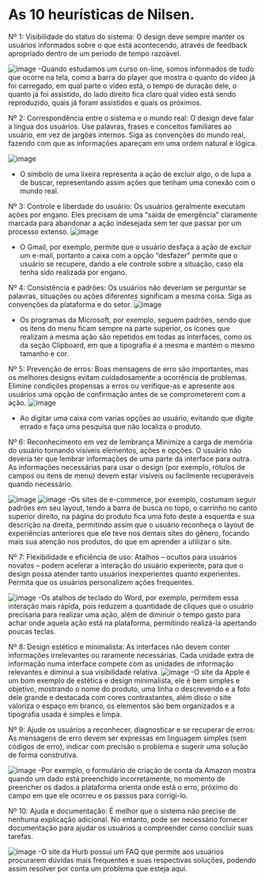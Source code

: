 # As 10 heurísticas de Nilsen.

Nº 1: Visibilidade do status do sistema:
O design deve sempre manter os usuários informados sobre o que está acontecendo, através de feedback apropriado dentro de um período de tempo razoável.

![image](https://github.com/jxqlnm/bertoti_bot/assets/128145943/9b132140-a625-4622-9b63-8579213e3fa1)
-Quando estudamos um curso on-line, somos informados de tudo que ocorre na tela, como a barra do player que mostra o quanto do vídeo já foi carregado, em qual parte o vídeo está, o tempo de duração dele, o quanto já foi assistido, do lado direito fica claro qual vídeo está sendo reproduzido, quais já foram assistidos e quais os próximos.

Nº 2: Correspondência entre o sistema e o mundo real:
O design deve falar a língua dos usuários. Use palavras, frases e conceitos familiares ao usuário, em vez de jargões internos. Siga as convenções do mundo real, fazendo com que as informações apareçam em uma ordem natural e lógica.

![image](https://github.com/jxqlnm/bertoti_bot/assets/128145943/2b176f9c-e10f-4360-b7d8-5b6f55b72276)
- O símbolo de uma lixeira representa a ação de excluir algo, o de lupa a de buscar, representando assim ações que tenham uma conexão com o mundo real.


Nº 3: Controle e liberdade do usuário:
Os usuários geralmente executam ações por engano. Eles precisam de uma “saída de emergência” claramente marcada para abandonar a ação indesejada sem ter que passar por um processo extenso.
![image](https://github.com/jxqlnm/bertoti_bot/assets/128145943/0e61ff7e-6d46-4b38-a6cd-f74449919558)
- O Gmail, por exemplo, permite que o usuário desfaça a ação de excluir um e-mail, portanto a caixa com a opção “desfazer” permite que o usuário se recupere, dando a ele controle sobre a situação, caso ela tenha sido realizada por engano.


Nº 4: Consistência e padrões:
Os usuários não deveriam se perguntar se palavras, situações ou ações diferentes significam a mesma coisa. Siga as convenções da plataforma e do setor.
![image](https://github.com/jxqlnm/bertoti_bot/assets/128145943/fb1a2d5c-5016-4da8-b42f-91d61c881bf9)
- Os programas da Microsoft, por exemplo, seguem padrões, sendo que os itens do menu ficam sempre na parte superior, os ícones que realizam a mesma ação são repetidos em todas as interfaces, como os da seção Clipboard, em que a tipografia é a mesma e mantém o mesmo tamanho e cor.


Nº 5: Prevenção de erros:
Boas mensagens de erro são importantes, mas os melhores designs evitam cuidadosamente a ocorrência de problemas. Elimine condições propensas a erros ou verifique-as e apresente aos usuários uma opção de confirmação antes de se comprometerem com a ação.
![image](https://github.com/jxqlnm/bertoti_bot/assets/128145943/0614c8d8-daa8-4f18-8d40-5d727b419611)
- Ao digitar uma caixa com varias opções ao usuário, evitando que digite errado e faça uma pesquisa que não localiza o produto.

Nº 6: Reconhecimento em vez de lembrança
Minimize a carga de memória do usuário tornando visíveis elementos, ações e opções. O usuário não deveria ter que lembrar informações de uma parte da interface para outra. As informações necessárias para usar o design (por exemplo, rótulos de campos ou itens de menu) devem estar visíveis ou facilmente recuperáveis ​​quando necessário.

![image](https://github.com/jxqlnm/bertoti_bot/assets/128145943/1d794139-6b29-47c4-8f68-a8ee48d1034a) ![image](https://github.com/jxqlnm/bertoti_bot/assets/128145943/c48c6bec-95c8-4d36-ab65-160a016d6ffb)
-Os sites de e-commerce, por exemplo, costumam seguir padrões em seu layout, tendo a barra de busca no topo, o carrinho no canto superior direito, na página do produto fica uma foto deste a esquerda e sua descrição na direita, permitindo assim que o usuário reconheça o layout de experiências anteriores que ele teve nos demais sites do gênero, focando mais sua atenção nos produtos, do que em aprender a utilizar o site.

Nº 7: Flexibilidade e eficiência de uso:
Atalhos – ocultos para usuários novatos – podem acelerar a interação do usuário experiente, para que o design possa atender tanto usuários inexperientes quanto experientes. Permita que os usuários personalizem ações frequentes.

![image](https://github.com/jxqlnm/bertoti_bot/assets/128145943/198c3725-818b-436f-a5a2-9187a00865a9)
-Os atalhos de teclado do Word, por exemplo, permitem essa interação mais rápida, pois reduzem a quantidade de cliques que o usuário precisaria para realizar uma ação, além de diminuir o tempo gasto para achar onde aquela ação está na plataforma, permitindo realizá-la apertando poucas teclas.

Nº 8: Design estético e minimalista:
As interfaces não devem conter informações irrelevantes ou raramente necessárias. Cada unidade extra de informação numa interface compete com as unidades de informação relevantes e diminui a sua visibilidade relativa.
![image](https://github.com/jxqlnm/bertoti_bot/assets/128145943/08686a44-5005-48f2-b03d-12d50e3cd27a)
-O site da Apple é um bom exemplo de estética e design minimalista, ele é bem simples e objetivo, mostrando o nome do produto, uma linha o descrevendo e a foto dele grande e destacada com cores contrastantes, além disso o site valoriza o espaço em branco, os elementos são bem organizados e a tipografia usada é simples e limpa.


Nº 9: Ajude os usuários a reconhecer, diagnosticar e se recuperar de erros:
As mensagens de erro devem ser expressas em linguagem simples (sem códigos de erro), indicar com precisão o problema e sugerir uma solução de forma construtiva.

![image](https://github.com/jxqlnm/bertoti_bot/assets/128145943/ce2d0064-12b0-4e27-8134-c9f451a537bc)
-Por exemplo, o formulário de criação de conta da Amazon mostra quando um dado está preenchido incorretamente, no momento de preencher os dados a plataforma orienta onde está o erro, próximo do campo em que ele ocorreu e os passos para corrigi-lo.


Nº 10: Ajuda e documentação:
É melhor que o sistema não precise de nenhuma explicação adicional. No entanto, pode ser necessário fornecer documentação para ajudar os usuários a compreender como concluir suas tarefas.

![image](https://github.com/jxqlnm/bertoti_bot/assets/128145943/babf23e8-a250-4158-9342-0732f0898c60)
-O site da Hurb possui um FAQ que permite aos usuários procurarem dúvidas mais frequentes e suas respectivas soluções, podendo assim resolver por conta um problema que esteja aqui.
